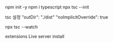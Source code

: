 npm init -y
npm i typescript
npx tsc --init

tsc 설정
"outDir": "./dist"
"noImplicitOverride": true

npx tsc --watch

extensions
Live server install
